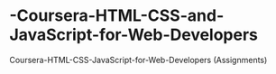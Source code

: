 # -Coursera-HTML-CSS-and-JavaScript-for-Web-Developers
Coursera-HTML-CSS-JavaScript-for-Web-Developers (Assignments)
